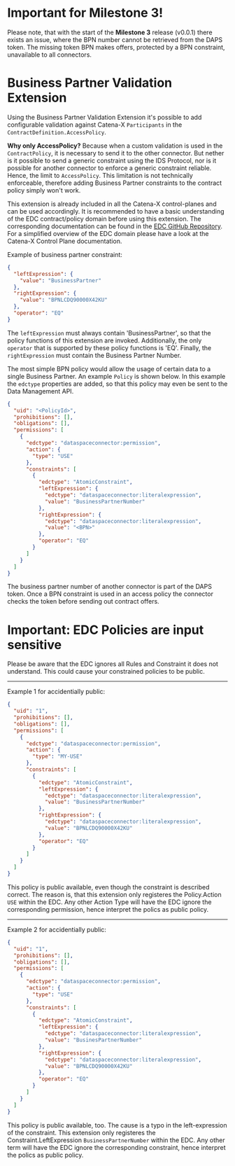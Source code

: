 # Important for Milestone 3!

Please note, that with the start of the **Milestone 3** release (v0.0.1) there exists an issue, where the BPN number cannot be retrieved from the DAPS token. The missing token BPN makes offers, protected by a BPN constraint, unavailable to all connectors.

# Business Partner Validation Extension

Using the Business Partner Validation Extension it's possible to add configurable validation against
Catena-X `Participants` in the `ContractDefinition.AccessPolicy`.

**Why only AccessPolicy?** Because when a custom validation is used in the `ContractPolicy`, it is necessary
to send it to the other connector. But nether is it possible to send a generic constraint using the IDS Protocol,
nor is it possible for another connector to enforce a generic constraint reliable. Hence, the limit
to `AccessPolicy`. This limitation is not technically enforceable, therefore adding Business Partner constraints to the
contract policy simply won't work.

This extension is already included in all the Catena-X control-planes and can be used accordingly.
It is recommended to have a basic understanding of the EDC contract/policy domain before using this extension. The
corresponding documentation can
be found in the [EDC GitHub Repository](https://github.com/eclipse-dataspaceconnector/DataSpaceConnector). For a
simplified overview of the EDC domain please have a look at the Catena-X Control Plane documentation.

Example of business partner constraint:

```json
{
  "leftExpression": {
    "value": "BusinessPartner"
  },
  "rightExpression": {
    "value": "BPNLCDQ90000X42KU"
  },
  "operator": "EQ"
}
```

The `leftExpression` must always contain 'BusinessPartner', so that the policy functions of this extension are invoked.
Additionally, the only `operator` that is supported by these policy functions is 'EQ'. Finally, the `rightExpression`
must contain
the Business Partner Number.

The most simple BPN policy would allow the usage of certain data to a single Business Partner. An example `Policy` is
shown below. In this example the `edctype` properties are added, so that this policy may even be sent to the Data
Management API.

```json
{
  "uid": "<PolicyId>",
  "prohibitions": [],
  "obligations": [],
  "permissions": [
    {
      "edctype": "dataspaceconnector:permission",
      "action": {
        "type": "USE"
      },
      "constraints": [
        {
          "edctype": "AtomicConstraint",
          "leftExpression": {
            "edctype": "dataspaceconnector:literalexpression",
            "value": "BusinessPartnerNumber"
          },
          "rightExpression": {
            "edctype": "dataspaceconnector:literalexpression",
            "value": "<BPN>"
          },
          "operator": "EQ"
        }
      ]
    }
  ]
}
```

The business partner number of another connector is part of the DAPS token. Once a BPN constraint is used in an access
policy the connector checks the token before sending out contract offers.

# Important: EDC Policies are input sensitive

Please be aware that the EDC ignores all Rules and Constraint it does not understand. This could cause your constrained policies to be public.

---

Example 1 for accidentially public:

```json
{
  "uid": "1",
  "prohibitions": [],
  "obligations": [],
  "permissions": [
    {
      "edctype": "dataspaceconnector:permission",
      "action": {
        "type": "MY-USE"
      },
      "constraints": [
        {
          "edctype": "AtomicConstraint",
          "leftExpression": {
            "edctype": "dataspaceconnector:literalexpression",
            "value": "BusinessPartnerNumber"
          },
          "rightExpression": {
            "edctype": "dataspaceconnector:literalexpression",
            "value": "BPNLCDQ90000X42KU"
          },
          "operator": "EQ"
        }
      ]
    }
  ]
}
```

This policy is public available, even though the constraint is described correct. The reason is, that this extension only registeres the Policy.Action `USE` within the EDC. Any other Action Type will have the EDC ignore the corresponding permission, hence interpret the polics as public policy.

---

Example 2 for accidentially public:

```json
{
  "uid": "1",
  "prohibitions": [],
  "obligations": [],
  "permissions": [
    {
      "edctype": "dataspaceconnector:permission",
      "action": {
        "type": "USE"
      },
      "constraints": [
        {
          "edctype": "AtomicConstraint",
          "leftExpression": {
            "edctype": "dataspaceconnector:literalexpression",
            "value": "BusinesPartnerNumber"
          },
          "rightExpression": {
            "edctype": "dataspaceconnector:literalexpression",
            "value": "BPNLCDQ90000X42KU"
          },
          "operator": "EQ"
        }
      ]
    }
  ]
}
```

This policy is public available, too. The cause is a typo in the left-expression of the constraint. This extension only registeres the Constraint.LeftExpression `BusinessPartnerNumber` within the EDC. Any other term will have the EDC ignore the corresponding constraint, hence interpret the polics as public policy.

